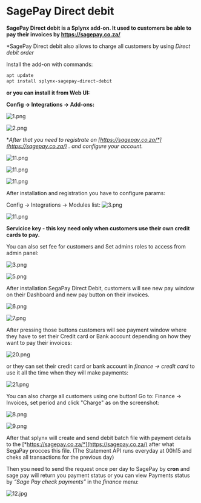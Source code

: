SagePay Direct debit
====================

**SagePay Direct debit is a Splynx add-on. It used to customers be able to pay their invoices by https://sagepay.co.za/**

*SagePay Direct debit also allows to charge all customers by using *Direct debit order*

Install the add-on with commands:

```bash
apt update
apt install splynx-sagepay-direct-debit
```

**or you can install it from Web UI:**

**Config → Integrations → Add-ons:**

![1.png](1.png)

![2.png](2.png)


**After that you need to registrate on **[*https://sagepay.co.za/*](https://sagepay.co.za/)** . and configure your account.**

![11.png](13.png)

![11.png](14.png)

![11.png](15.png)

After installation and registration you have to configure params:

Config → Integrations → Modules list:
![3.png](3.png)

![11.png](11.png)


****Servicice key - this key need only when customers use their own credit cards to pay.****


You can also set fee for customers and Set admins roles to access from admin panel:

![3.png](3.png)

![5.png](5.png)

After installation SegaPay Direct Debit, customers will see new pay window on their Dashboard and new pay button on their invoices.

![6.png](6.png)

![7.png](7.png)

After pressing those buttons customers will see payment window where they have to set their Credit card or Bank account depending on how they want to pay their invoices:

![20.png](20.png)

or they can set their credit card or bank account in *finance -> credit card* to use it all the time when they will make payments:

![21.png](21.png)


You can also charge all customers using one button! Go to: Finance → Invoices, set period and click "Charge" as on the screenshot:

![8.png](8.png)

![9.png](9.png)



After that splynx will create and send debit batch file with payment details to the [*https://sagepay.co.za/*](https://sagepay.co.za/) after what SegaPay procces this file. (The Statement API runs everyday at 00h15 and cheks all transactions for the previous day)

Then you need to send the request once per day to SagePay by ****cron**** and sage pay will return you payment status or you can view Payments status by *“Sage Pay check payments”* in the *finance* menu:

![12.jpg](12.jpg)
